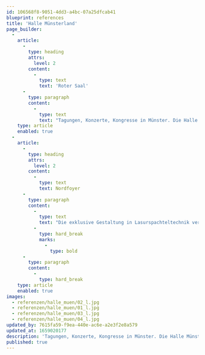 ```yaml
---
id: 106568f8-9051-4dd3-a4bc-07a25dfcab41
blueprint: references
title: 'Halle Münsterland'
page_builder:
  -
    article:
      -
        type: heading
        attrs:
          level: 2
        content:
          -
            type: text
            text: 'Roter Saal'
      -
        type: paragraph
        content:
          -
            type: text
            text: "Tagungen, Konzerte, Kongresse in Münster. Die Halle Münsterland bietet den perfekten Rahmen.\_Klassisch elegant im Roten Saal, dessen Wände im Innen und Außenbereich durch eine spezielle Glättetechnik eine marmorähnliche Oberfläche erhielten."
    type: article
    enabled: true
  -
    article:
      -
        type: heading
        attrs:
          level: 2
        content:
          -
            type: text
            text: Nordfoyer
      -
        type: paragraph
        content:
          -
            type: text
            text: "Die exklusive Gestaltung in Lasurspachteltechnik verleiht dem Foyer einen\_representativen und zugleich einladenden Charakter. Zudem ist die Oberfläche hochstrapazierfähig."
          -
            type: hard_break
            marks:
              -
                type: bold
      -
        type: paragraph
        content:
          -
            type: hard_break
    type: article
    enabled: true
images:
  - referenzen/halle_muen/02_l.jpg
  - referenzen/halle_muen/01_l.jpg
  - referenzen/halle_muen/03_l.jpg
  - referenzen/halle_muen/04_l.jpg
updated_by: 7615fa59-f9ea-440e-ac6e-a2e3f2e8a579
updated_at: 1659020177
description: 'Tagungen, Konzerte, Kongresse in Münster. Die Halle Münsterland bietet den perfekten Rahmen.'
published: true
---
```

